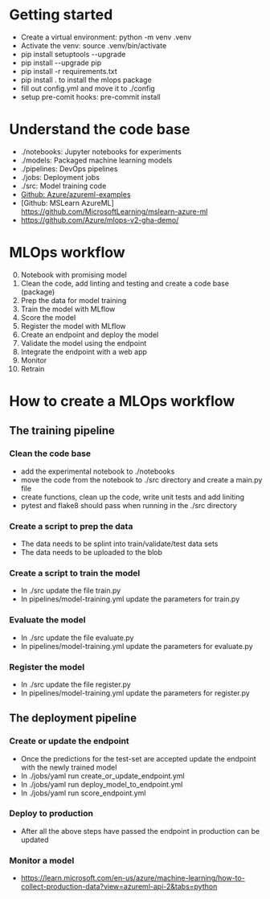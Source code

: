 # Getting started
- Create a virtual environment: python -m venv .venv
- Activate the venv: source .venv/bin/activate
- pip install setuptools --upgrade
- pip install --upgrade pip
- pip install -r requirements.txt
- pip install . to install the mlops package
- fill out config.yml and move it to ./config
- setup pre-comit hooks: pre-commit install

# Understand the code base
- ./notebooks: Jupyter notebooks for experiments
- ./models: Packaged machine learning models
- ./pipelines: DevOps pipelines
- ./jobs: Deployment jobs
- ./src: Model training code
- [Github: Azure/azureml-examples](https://github.com/Azure/azureml-examples)
- [Github: MSLearn AzureML] https://github.com/MicrosoftLearning/mslearn-azure-ml
- https://github.com/Azure/mlops-v2-gha-demo/

# MLOps workflow
0. Notebook with promising model
1. Clean the code, add linting and testing and create a code base (package)
2. Prep the data for model training
3. Train the model with MLflow
4. Score the model
5. Register the model with MLflow
6. Create an endpoint and deploy the model
7. Validate the model using the endpoint
8. Integrate the endpoint with a web app
9. Monitor
10. Retrain

# How to create a MLOps workflow
## The training pipeline
### Clean the code base
- add the experimental notebook to ./notebooks
- move the code from the notebook to ./src directory and create a main.py file
- create functions, clean up the code, write unit tests and add liniting
- pytest and flake8 should pass when running in the ./src directory

### Create a script to prep the data
- The data needs to be splint into train/validate/test data sets
- The data needs to be uploaded to the blob

### Create a script to train the model
- In ./src update the file train.py
- In pipelines/model-training.yml update the parameters for train.py

### Evaluate the model
- In ./src update the file evaluate.py
- In pipelines/model-training.yml update the parameters for evaluate.py

### Register the model
- In ./src update the file register.py
- In pipelines/model-training.yml update the parameters for register.py

## The deployment pipeline
### Create or update the endpoint
- Once the predictions for the test-set are accepted update the endpoint with the newly trained model
- In ./jobs/yaml run create_or_update_endpoint.yml
- In ./jobs/yaml run deploy_model_to_endpoint.yml
- In ./jobs/yaml run score_endpoint.yml

 ### Deploy to production
 - After all the above steps have passed the endpoint in production can be updated

 ### Monitor a model
 - https://learn.microsoft.com/en-us/azure/machine-learning/how-to-collect-production-data?view=azureml-api-2&tabs=python
